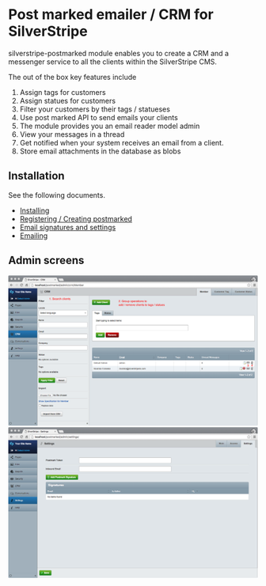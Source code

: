 # Post marked emailer / CRM for SilverStripe

silverstripe-postmarked module enables you to create a CRM and a messenger service to all the clients within the SilverStripe CMS.

The out of the box key features include

1. Assign tags for customers
2. Assign statues for customers
3. Filter your customers by their tags / statueses
4. Use post marked API to send emails your clients
5. The module provides you an email reader model admin
6. View your messages in a thread
7. Get notified when your system receives an email from a client.
8. Store email attachments in the database as blobs

## Installation 

See the following documents. 

* [Installing](/docs/en/installing.md)
* [Registering / Creating postmarked](/docs/en/postmarked.md)
* [Email signatures and settings](/docs/en/signatures.md)
* [Emailing](/docs/en/emailing.md)

## Admin screens

![CRM Admin](/docs/images/crm-admin.png)
![Settings Admin](/docs/images/postmark-settings.png)

